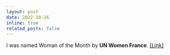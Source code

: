 ```yaml
---
layout: post
date: 2022-10-26
inline: true
related_posts: false
---
```


I was named Woman of the Month by <b>UN Women France</b>. [[Link]](https://www.the961.com/lebanese-aya-mouallem-woman-of-the-month/)
